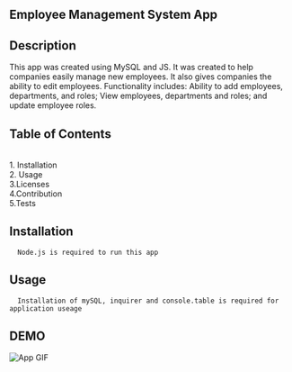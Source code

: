 ## Employee Management System App
      
## Description 
This app was created using MySQL and JS. It was created to help companies easily manage new employees. It also gives companies the ability to edit employees. Functionality    includes: Ability to add employees, departments, and roles; View employees, departments and roles; and update employee roles. 


## Table of Contents 
<br> 1. Installation <br> 2. Usage <br> 3.Licenses <br> 4.Contribution <br> 5.Tests

## Installation
      Node.js is required to run this app      

## Usage 
      Installation of mySQL, inquirer and console.table is required for application useage


## DEMO
![App GIF](employeeManagementSystem.gif)
